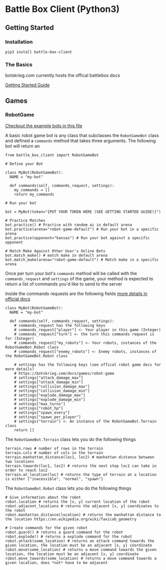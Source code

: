 # Battle Box Client (Python3)

## Getting Started

### Installation

```
pip3 install battle-box-client
```

### The Basics

botskrieg.com currently hosts the offical battlebox docs

[Getting Started Guide](https://botskrieg.com/docs/getting-started)

## Games

### RobotGame

[Checkout the example bots in this file](./battle_box_client/examples.py)

A basic robot game bot is any class that subclasses the `RobotGameBot` class and defined a `commands` method that takes three arguments. The following bot will return an

```python3
from battle_box_client import RobotGameBot

# Define your Bot

class MyBot(RobotGameBot):
  NAME = "my-bot"

  def commands(self, commands_request, settings):
    my_commands = []
    return my_commands

# Run your bot

bot = MyBot(token="{PUT YOUR TOKEN HERE (SEE GETTING STARTED GUIDE)}")

# Practice Matches
bot.practice() # Practice with random ai in default arena
bot.practice(arena="robot-game-default") # Run your bot in a specific arena
bot.practice(opponent="kansas") # Run your bot against a specific opponent

# Match Make Against Other User's Online Bots
bot.match_make() # match make in default arena
bot.match_make(arena="robot-game-default") # Match make in a specific arena
```

Once per turn your bot's `commands` method will be called with the `commands_request` and `settings` of the game, your method is expected to return a list of commands you'd like to send to the server

Inside the commands requests are the following fields [more details in official docs](https://botskrieg.com/docs/games/robot-game)

```python3
class MyBot(RobotGameBot):
  NAME = "my-bot"

  def commands(self, commands_request, settings):
    # commands_request has the following keys
    # commands_request["player"] <- Your player in this game (Integer)
    # commands_request["turn"] <- the turn this commands request is for (Integer)
    # commands_request["my_robots"] <- Your robots, instances of the RobotGameBot.Robot class
    # commands_request["enemy_robots"] <- Enemy robots, instances of the RobotGameBot.Robot class

    # settings has the following keys (see offical robot game docs for more details)
    # https://botskrieg.com/docs/games/robot-game
    # settings["attack_damage_max"]
    # settings["attack_damage_min"]
    # settings["collision_damage_max"]
    # settings["collision_damage_min"]
    # settings["explode_damage_max"]
    # settings["explode_damage_min"]
    # settings["max_turns"]
    # settings["robot_hp"]
    # settings["spawn_every"]
    # settings["spawn_per_player"]
    # settings["terrain"] <- An instance of the RobotGameBot.Terrain class
    return []
```

The `RobotGameBot.Terrain` class lets you do the following things
```python3
terrain.rows # number of rows in the terrain
terrain.cols # number of cols in the terrain
terrain.manhattan_distance(loc1, loc2) # manhattan distance between two locations
terrain.towards(loc1, loc2) # returns the next step loc1 can take in order to reach loc2
terrain.at_location(loc) # returns the type of terrain at a location is either ["inacessible", "normal", "spawn"]

```

The `RobotGameBot.Robot` class lets you do the following things
```python3
# Give information about the robot
robot.location # returns the [x, y] current location of the robot
robot.adjacent_locations # returns the adjacent [x, y] coordinates to the robot
robot.manhattan_distance(location) # returns the manhattan distance to the location https://en.wikipedia.org/wiki/Taxicab_geometry

# Create commands for the given robot
robot.guard() # returns a guard command for the robot
robot.explode() # returns a explode command for the robot
robot.attack(some_location) # returns an attack command towards the given location, the location must be an adjacent [x, y] coordinate
robot.move(some_location) # returns a move command towards the given location, the location must be an adjacent [x, y] coordinate
robot.move_towards(some_location) # returns a move command towards a given location, does *not* have to be adjacent

